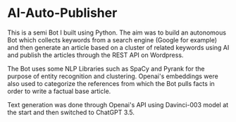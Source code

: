 # AI-Auto-Publisher
This is a semi Bot I built using Python. The aim was to build an autonomous Bot which collects keywords from a search engine (Google for example) and then generate an article based on a cluster of related keywords using AI and publish the articles through the REST API on Wordpress.

The Bot uses some NLP Libraries such as SpaCy and Pyrank for the purpose of entity recognition and clustering. Openai's embeddings were also used to categorize the references from which the Bot pulls facts in order to write a factual base article.

Text generation was done through Openai's API using Davinci-003 model at the start and then switched to ChatGPT 3.5.
